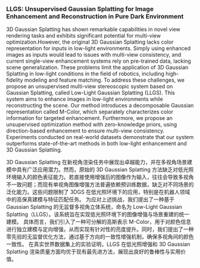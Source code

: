 ### LLGS: Unsupervised Gaussian Splatting for Image Enhancement and Reconstruction in Pure Dark Environment

3D Gaussian Splatting has shown remarkable capabilities in novel view rendering tasks and exhibits significant potential for multi-view optimization.However, the original 3D Gaussian Splatting lacks color representation for inputs in low-light environments. Simply using enhanced images as inputs would lead to issues with multi-view consistency, and current single-view enhancement systems rely on pre-trained data, lacking scene generalization. These problems limit the application of 3D Gaussian Splatting in low-light conditions in the field of robotics, including high-fidelity modeling and feature matching. To address these challenges, we propose an unsupervised multi-view stereoscopic system based on Gaussian Splatting, called Low-Light Gaussian Splatting (LLGS). This system aims to enhance images in low-light environments while reconstructing the scene. Our method introduces a decomposable Gaussian representation called M-Color, which separately characterizes color information for targeted enhancement. Furthermore, we propose an unsupervised optimization method with zero-knowledge priors, using direction-based enhancement to ensure multi-view consistency. Experiments conducted on real-world datasets demonstrate that our system outperforms state-of-the-art methods in both low-light enhancement and 3D Gaussian Splatting.

3D Gaussian Splatting 在新视角渲染任务中展现出卓越能力，并在多视角场景建模中具有广泛应用潜力。然而，原始的 3D Gaussian Splatting 方法缺乏对低光照环境输入的颜色表征能力。若直接使用增强后的图像作为输入，往往会导致多视角不一致问题；而现有单视角图像增强方法普遍依赖预训练数据，缺乏对不同场景的泛化能力。这些问题限制了 3DGS 在低光照环境下的应用，特别是在机器人领域中的高保真建模与特征匹配任务。
为应对上述挑战，我们提出了一种基于 Gaussian Splatting 的无监督多视角立体系统，命名为 Low-Light Gaussian Splatting（LLGS）。该系统旨在实现低光照环境下的图像增强与场景重建的统一建模。
具体而言，我们引入了一种可分解的高斯表示 M-Color，用于对颜色信息进行独立建模与定向增强，从而实现有针对性的亮度提升。同时，我们提出了一种零先验的无监督优化方法，通过基于方向的一致性增强机制，确保多视角间的颜色一致性。
在真实世界数据集上的实验证明，LLGS 在低光照增强和 3D Gaussian Splatting 渲染质量方面均优于现有最先进方法，展现出良好的鲁棒性与实用价值。

